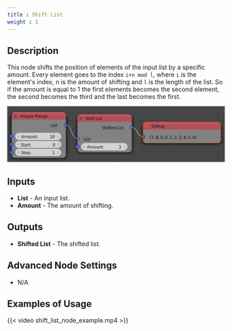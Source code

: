 ```yaml
---
title : Shift List
weight : 1
---
```


## Description

This node shifts the position of elements of the input list by a
specific amount. Every element goes to the index `i+n mod l`, where `i`
is the element's index, <span class="title-ref">n</span> is the amount
of shifting and `l` is the length of the list. So if the amount is equal
to 1 the first elements becomes the second element, the second becomes
the third and the last becomes the first.

![image](shift_list_node.png)

## Inputs

  - **List** - An input list.
  - **Amount** - The amount of shifting.

## Outputs

  - **Shifted List** - The shifted list.

## Advanced Node Settings

  - N/A

## Examples of Usage

{{< video shift_list_node_example.mp4 >}}
